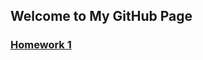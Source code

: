 ## Welcome to My GitHub Page


### [Homework 1](https://bu-ie-360.github.io/spring22-selinnangin/IE360_HW1.html)


